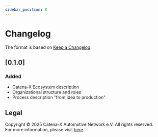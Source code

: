 ```yaml
---
sidebar_position: 8
---
```


# Changelog

The format is based on [Keep a Changelog](https://keepachangelog.com/en/1.0.0/).

## [0.1.0]

### Added

- Catena-X Ecosystem description
- Organizational structure and roles
- Process description "from idea to production"

## Legal

Copyright © 2025 Catena-X Automotive Network e.V. All rights reserved. For more information, please visit [here](/copyright).
